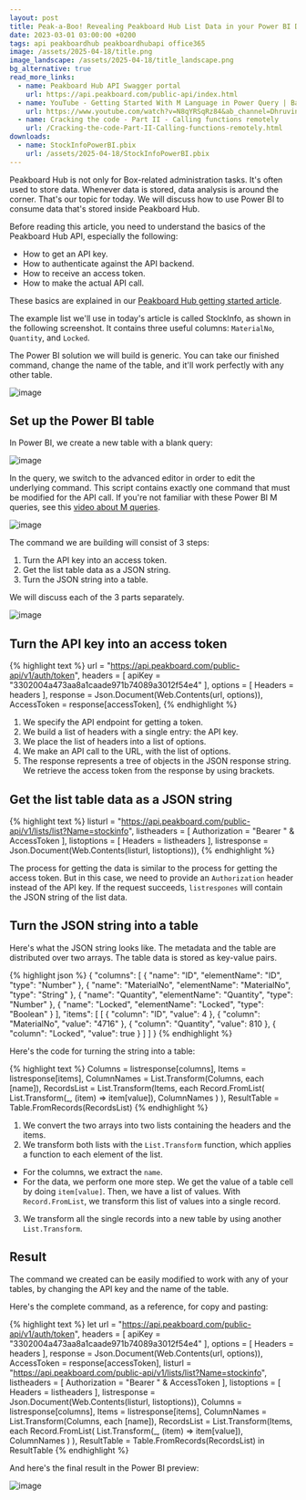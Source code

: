 ```yaml
---
layout: post
title: Peak-a-Boo! Revealing Peakboard Hub List Data in your Power BI Dashboards
date: 2023-03-01 03:00:00 +0200
tags: api peakboardhub peakboardhubapi office365
image: /assets/2025-04-18/title.png
image_landscape: /assets/2025-04-18/title_landscape.png
bg_alternative: true
read_more_links:
  - name: Peakboard Hub API Swagger portal
    url: https://api.peakboard.com/public-api/index.html
  - name: YouTube - Getting Started With M Language in Power Query | Basic to Advanced
    url: https://www.youtube.com/watch?v=N8qYRSqRz84&ab_channel=DhruvinShah
  - name: Cracking the code - Part II - Calling functions remotely
    url: /Cracking-the-code-Part-II-Calling-functions-remotely.html
downloads:
  - name: StockInfoPowerBI.pbix
    url: /assets/2025-04-18/StockInfoPowerBI.pbix
---
```

Peakboard Hub is not only for Box-related administration tasks. It's often used to store data. Whenever data is stored, data analysis is around the corner. That's our topic for today. We will discuss how to use Power BI to consume data that's stored inside Peakboard Hub.

Before reading this article, you need to understand the basics of the Peakboard Hub API, especially the following:
* How to get an API key.
* How to authenticate against the API backend.
* How to receive an access token.
* How to make the actual API call.

These basics are explained in our [Peakboard Hub getting started article](/Cracking-the-code-Part-I-Getting-started-with-Peakboard-Hub-API.html). 

The example list we'll use in today's article is called StockInfo, as shown in the following screenshot. It contains three useful columns: `MaterialNo`, `Quantity`, and `Locked`.

The Power BI solution we will build is generic. You can take our finished command, change the name of the table, and it'll work perfectly with any other table.

![image](/assets/2025-04-18/010.png)

## Set up the Power BI table

In Power BI, we create a new table with a blank query:

![image](/assets/2025-04-18/020.png)

In the query, we switch to the advanced editor in order to edit the underlying command. This script contains exactly one command that must be modified for the API call. If you're not familiar with these Power BI M queries, see this [video about M queries](https://www.youtube.com/watch?v=N8qYRSqRz84&ab_channel=DhruvinShah).

![image](/assets/2025-04-18/030.png)

The command we are building will consist of 3 steps:

1. Turn the API key into an access token.
2. Get the list table data as a JSON string.
3. Turn the JSON string into a table.

We will discuss each of the 3 parts separately.

![image](/assets/2025-04-18/040.png)

## Turn the API key into an access token

{% highlight text %}
url = "https://api.peakboard.com/public-api/v1/auth/token",
headers = [ apiKey = "3302004a473aa8a1caade971b74089a3012f54e4" ],
options = [ Headers = headers ],
response = Json.Document(Web.Contents(url, options)),
AccessToken = response[accessToken],
{% endhighlight %}

1. We specify the API endpoint for getting a token.
2. We build a list of headers with a single entry: the API key.
3. We place the list of headers into a list of options.
4. We make an API call to the URL, with the list of options.
5. The response represents a tree of objects in the JSON response string. We retrieve the access token from the response by using brackets.

## Get the list table data as a JSON string

{% highlight text %}
listurl = "https://api.peakboard.com/public-api/v1/lists/list?Name=stockinfo",
listheaders = [ Authorization  = "Bearer " & AccessToken ],
listoptions = [ Headers = listheaders ],
listresponse = Json.Document(Web.Contents(listurl, listoptions)),
{% endhighlight %}

The process for getting the data is similar to the process for getting the access token. But in this case, we need to provide an `Authorization` header instead of the API key. If the request succeeds, `listrespones` will contain the JSON string of the list data.

## Turn the JSON string into a table

Here's what the JSON string looks like. The metadata and the table are distributed over two arrays. The table data is stored as key-value pairs.

{% highlight json %}
{
  "columns": [
    {
      "name": "ID",
      "elementName": "ID",
      "type": "Number"
    },
    {
      "name": "MaterialNo",
      "elementName": "MaterialNo",
      "type": "String"
    },
    {
      "name": "Quantity",
      "elementName": "Quantity",
      "type": "Number"
    },
    {
      "name": "Locked",
      "elementName": "Locked",
      "type": "Boolean"
    }
  ],
  "items": [
    [
      {
        "column": "ID",
        "value": 4
      },
      {
        "column": "MaterialNo",
        "value": "4716"
      },
      {
        "column": "Quantity",
        "value": 810
      },
      {
        "column": "Locked",
        "value": true
      }
    ]
  ]
}
{% endhighlight %}

Here's the code for turning the string into a table:

{% highlight text %}
Columns = listresponse[columns],
Items = listresponse[items],
ColumnNames = List.Transform(Columns, each [name]),
RecordsList = List.Transform(Items, each 
    Record.FromList(
        List.Transform(_, (item) => item[value]), 
        ColumnNames
    )
),
ResultTable = Table.FromRecords(RecordsList)
{% endhighlight %}

1. We convert the two arrays into two lists containing the headers and the items.
2. We transform both lists with the `List.Transform` function, which applies a function to each element of the list.
  * For the columns, we extract the `name`.
  * For the data, we perform one more step. We get the value of a table cell by doing `item[value]`. Then, we have a list of values. With `Record.FromList`, we transform this list of values into a single record.
3. We transform all the single records into a new table by using another `List.Transform`. 

## Result

The command we created can be easily modified to work with any of your tables, by changing the API key and the name of the table.

Here's the complete command, as a reference, for copy and pasting:

{% highlight text %}
let
    url = "https://api.peakboard.com/public-api/v1/auth/token",
    headers = [ apiKey = "3302004a473aa8a1caade971b74089a3012f54e4" ],
    options = [ Headers = headers ],
    response = Json.Document(Web.Contents(url, options)),
    AccessToken = response[accessToken],
    listurl = "https://api.peakboard.com/public-api/v1/lists/list?Name=stockinfo",
    listheaders = [ Authorization  = "Bearer " & AccessToken ],
    listoptions = [ Headers = listheaders ],
    listresponse = Json.Document(Web.Contents(listurl, listoptions)),
    Columns = listresponse[columns],
    Items = listresponse[items],
    ColumnNames = List.Transform(Columns, each [name]),
    RecordsList = List.Transform(Items, each 
        Record.FromList(
            List.Transform(_, (item) => item[value]), 
            ColumnNames
        )
    ),
    ResultTable = Table.FromRecords(RecordsList)
in
    ResultTable
{% endhighlight %}

And here's the final result in the Power BI preview:

![image](/assets/2025-04-18/050.png)



